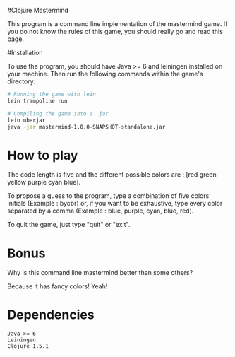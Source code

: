 #Clojure Mastermind

This program is a command line implementation of the mastermind game. If you do not know
the rules of this game, you should really go and read this [page][1].

[1]: <http://en.wikipedia.org/wiki/Mastermind_(board_game)>

#Installation

To use the program, you should have Java >= 6 and leiningen installed on your machine. Then run the
following commands within the game's directory.

```sh
# Running the game with lein
lein trampoline run

# Compiling the game into a .jar
lein uberjar
java -jar mastermind-1.0.0-SNAPSHOT-standalone.jar
```

# How to play

The code length is five and the different possible colors are : [red green yellow purple cyan blue].

To propose a guess to the program, type a combination of five colors' initials (Example : bycbr) or, if you want to be exhaustive, type every color separated by a comma (Example : blue, purple, cyan, blue, red).

To quit the game, just type "quit" or "exit".

# Bonus
Why is this command line mastermind better than some others? 

Because it has fancy colors! Yeah!

# Dependencies

    Java >= 6
    Leiningen
    Clojure 1.5.1